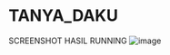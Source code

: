 # TANYA_DAKU

SCREENSHOT HASIL RUNNING
![image](https://github.com/asfiansaputra/Prak_PBM/assets/162483878/0c308f38-dc33-4036-9137-035b8292a862)

